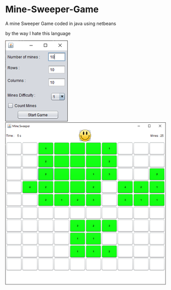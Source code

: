 # Mine-Sweeper-Game
 
A mine Sweeper Game coded in java using netbeans

by the way I hate this language 

![nitial board generator](https://raw.githubusercontent.com/MagicianMido32/Mine-Sweeper-Game/master/1.PNG)
![game board](https://raw.githubusercontent.com/MagicianMido32/Mine-Sweeper-Game/master/2.PNG)
